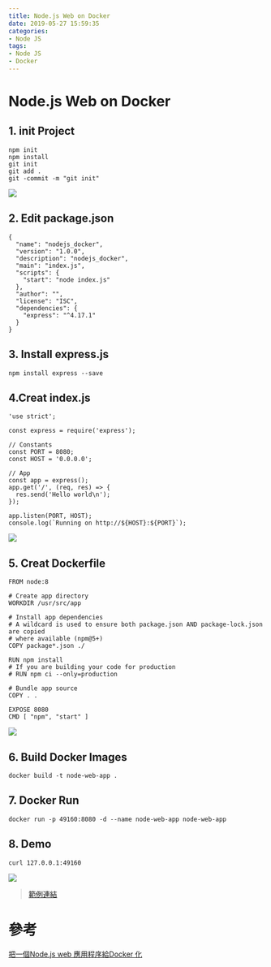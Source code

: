 ```yaml
---
title: Node.js Web on Docker
date: 2019-05-27 15:59:35
categories:
- Node JS
tags:
- Node JS
- Docker
---
```


# Node.js Web on Docker

## 1. init Project

```bash=
npm init
npm install
git init
git add .
git -commit -m "git init"
```
![](https://i.imgur.com/6Nw3vNY.png)

## 2. Edit package.json

```bash=
{
  "name": "nodejs_docker",
  "version": "1.0.0",
  "description": "nodejs_docker",
  "main": "index.js",
  "scripts": {
    "start": "node index.js"
  },
  "author": "",
  "license": "ISC",
  "dependencies": {
    "express": "^4.17.1"
  }
}
```

## 3. Install express.js

```bash=
npm install express --save
```

## 4.Creat index.js

```bash=
'use strict';

const express = require('express');

// Constants
const PORT = 8080;
const HOST = '0.0.0.0';

// App
const app = express();
app.get('/', (req, res) => {
  res.send('Hello world\n');
});

app.listen(PORT, HOST);
console.log(`Running on http://${HOST}:${PORT}`);
```

![](https://i.imgur.com/NUWIoL2.png)

## 5. Creat Dockerfile

```bash=
FROM node:8

# Create app directory
WORKDIR /usr/src/app

# Install app dependencies
# A wildcard is used to ensure both package.json AND package-lock.json are copied
# where available (npm@5+)
COPY package*.json ./

RUN npm install
# If you are building your code for production
# RUN npm ci --only=production

# Bundle app source
COPY . .

EXPOSE 8080
CMD [ "npm", "start" ]
```
![](https://i.imgur.com/Co2Q6g7.png)

## 6. Build Docker Images

```bash=
docker build -t node-web-app .
```

## 7. Docker Run

```bash=
docker run -p 49160:8080 -d --name node-web-app node-web-app
```

## 8. Demo

```bash=
curl 127.0.0.1:49160
```
![](https://i.imgur.com/34rpm5d.png)

> [範例連結](https://github.com/ste5022424/nodejs_docker)

# 參考

[把一個Node.js web 應用程序給Docker 化](https://nodejs.org/zh-cn/docs/guides/nodejs-docker-webapp/)